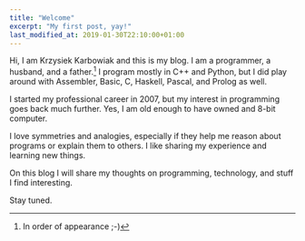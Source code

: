 ```yaml
---
title: "Welcome"
excerpt: "My first post, yay!"
last_modified_at: 2019-01-30T22:10:00+01:00
---
```


Hi, I am Krzysiek Karbowiak and this is my blog. I am a programmer, a husband, and a father.[^1] I program mostly in C++ and Python, but I did play around with Assembler, Basic, C, Haskell, Pascal, and Prolog as well.

I started my professional career in 2007, but my interest in programming goes back much further. Yes, I am old enough to have owned and 8-bit computer.

I love symmetries and analogies, especially if they help me reason about programs or explain them to others. I like sharing my experience and learning new things.

On this blog I will share my thoughts on programming, technology, and stuff I find interesting.

Stay tuned.

[^1]: In order of appearance ;-)
